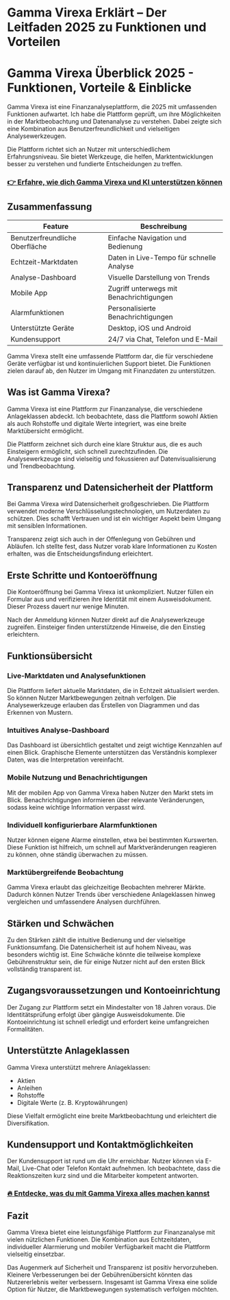 # Gamma Virexa Erklärt – Der Leitfaden 2025 zu Funktionen und Vorteilen
 # Gamma Virexa Überblick 2025 - Funktionen, Vorteile & Einblicke
 
 
 Gamma Virexa ist eine Finanzanalyseplattform, die 2025 mit umfassenden Funktionen aufwartet. Ich habe die Plattform geprüft, um ihre Möglichkeiten in der Marktbeobachtung und Datenanalyse zu verstehen. Dabei zeigte sich eine Kombination aus Benutzerfreundlichkeit und vielseitigen Analysewerkzeugen.
 
 Die Plattform richtet sich an Nutzer mit unterschiedlichem Erfahrungsniveau. Sie bietet Werkzeuge, die helfen, Marktentwicklungen besser zu verstehen und fundierte Entscheidungen zu treffen.
 
 ### [👉 Erfahre, wie dich Gamma Virexa und KI unterstützen können](https://tinyurl.com/y477dx6a)
 ## Zusammenfassung 
 | Feature | Beschreibung |
 |-----------------------------|-------------------------------------|
 | Benutzerfreundliche Oberfläche | Einfache Navigation und Bedienung |
 | Echtzeit-Marktdaten | Daten in Live-Tempo für schnelle Analyse |
 | Analyse-Dashboard | Visuelle Darstellung von Trends |
 | Mobile App | Zugriff unterwegs mit Benachrichtigungen |
 | Alarmfunktionen | Personalisierte Benachrichtigungen |
 | Unterstützte Geräte | Desktop, iOS und Android |
 | Kundensupport | 24/7 via Chat, Telefon und E-Mail |
 
 Gamma Virexa stellt eine umfassende Plattform dar, die für verschiedene Geräte verfügbar ist und kontinuierlichen Support bietet. Die Funktionen zielen darauf ab, den Nutzer im Umgang mit Finanzdaten zu unterstützen.
 
 ## Was ist Gamma Virexa? 
 Gamma Virexa ist eine Plattform zur Finanzanalyse, die verschiedene Anlageklassen abdeckt. Ich beobachtete, dass die Plattform sowohl Aktien als auch Rohstoffe und digitale Werte integriert, was eine breite Marktübersicht ermöglicht.
 
 Die Plattform zeichnet sich durch eine klare Struktur aus, die es auch Einsteigern ermöglicht, sich schnell zurechtzufinden. Die Analysewerkzeuge sind vielseitig und fokussieren auf Datenvisualisierung und Trendbeobachtung.
 
 ## Transparenz und Datensicherheit der Plattform 
 Bei Gamma Virexa wird Datensicherheit großgeschrieben. Die Plattform verwendet moderne Verschlüsselungstechnologien, um Nutzerdaten zu schützen. Dies schafft Vertrauen und ist ein wichtiger Aspekt beim Umgang mit sensiblen Informationen.
 
 Transparenz zeigt sich auch in der Offenlegung von Gebühren und Abläufen. Ich stellte fest, dass Nutzer vorab klare Informationen zu Kosten erhalten, was die Entscheidungsfindung erleichtert.
 
 ## Erste Schritte und Kontoeröffnung 
 Die Kontoeröffnung bei Gamma Virexa ist unkompliziert. Nutzer füllen ein Formular aus und verifizieren ihre Identität mit einem Ausweisdokument. Dieser Prozess dauert nur wenige Minuten.
 
 Nach der Anmeldung können Nutzer direkt auf die Analysewerkzeuge zugreifen. Einsteiger finden unterstützende Hinweise, die den Einstieg erleichtern.
 
 ## Funktionsübersicht 
 
 ### Live-Marktdaten und Analysefunktionen 
 Die Plattform liefert aktuelle Marktdaten, die in Echtzeit aktualisiert werden. So können Nutzer Marktbewegungen zeitnah verfolgen. Die Analysewerkzeuge erlauben das Erstellen von Diagrammen und das Erkennen von Mustern.
 
 ### Intuitives Analyse-Dashboard 
 Das Dashboard ist übersichtlich gestaltet und zeigt wichtige Kennzahlen auf einen Blick. Graphische Elemente unterstützen das Verständnis komplexer Daten, was die Interpretation vereinfacht.
 
 ### Mobile Nutzung und Benachrichtigungen 
 Mit der mobilen App von Gamma Virexa haben Nutzer den Markt stets im Blick. Benachrichtigungen informieren über relevante Veränderungen, sodass keine wichtige Information verpasst wird.
 
 ### Individuell konfigurierbare Alarmfunktionen 
 Nutzer können eigene Alarme einstellen, etwa bei bestimmten Kurswerten. Diese Funktion ist hilfreich, um schnell auf Marktveränderungen reagieren zu können, ohne ständig überwachen zu müssen.
 
 ### Marktübergreifende Beobachtung 
 Gamma Virexa erlaubt das gleichzeitige Beobachten mehrerer Märkte. Dadurch können Nutzer Trends über verschiedene Anlageklassen hinweg vergleichen und umfassendere Analysen durchführen.
 
 ## Stärken und Schwächen 
 Zu den Stärken zählt die intuitive Bedienung und der vielseitige Funktionsumfang. Die Datensicherheit ist auf hohem Niveau, was besonders wichtig ist. Eine Schwäche könnte die teilweise komplexe Gebührenstruktur sein, die für einige Nutzer nicht auf den ersten Blick vollständig transparent ist.
 
 ## Zugangsvoraussetzungen und Kontoeinrichtung 
 Der Zugang zur Plattform setzt ein Mindestalter von 18 Jahren voraus. Die Identitätsprüfung erfolgt über gängige Ausweisdokumente. Die Kontoeinrichtung ist schnell erledigt und erfordert keine umfangreichen Formalitäten.
 
 ## Unterstützte Anlageklassen 
 Gamma Virexa unterstützt mehrere Anlageklassen: 
 - Aktien 
 - Anleihen 
 - Rohstoffe 
 - Digitale Werte (z. B. Kryptowährungen) 
 
 Diese Vielfalt ermöglicht eine breite Marktbeobachtung und erleichtert die Diversifikation.
 
 ## Kundensupport und Kontaktmöglichkeiten 
 Der Kundensupport ist rund um die Uhr erreichbar. Nutzer können via E-Mail, Live-Chat oder Telefon Kontakt aufnehmen. Ich beobachtete, dass die Reaktionszeiten kurz sind und die Mitarbeiter kompetent antworten.
 
 ### [🔥 Entdecke, was du mit Gamma Virexa alles machen kannst](https://tinyurl.com/y477dx6a)
 ## Fazit 
 Gamma Virexa bietet eine leistungsfähige Plattform zur Finanzanalyse mit vielen nützlichen Funktionen. Die Kombination aus Echtzeitdaten, individueller Alarmierung und mobiler Verfügbarkeit macht die Plattform vielseitig einsetzbar.
 
 Das Augenmerk auf Sicherheit und Transparenz ist positiv hervorzuheben. Kleinere Verbesserungen bei der Gebührenübersicht könnten das Nutzererlebnis weiter verbessern. Insgesamt ist Gamma Virexa eine solide Option für Nutzer, die Marktbewegungen systematisch verfolgen möchten.